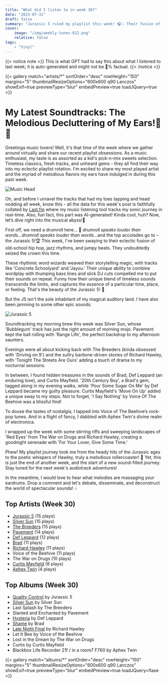 ```yaml
---
title: "What did I listen to in week 30?"
date: "2023-07-31"
draft: false
summary: "Jurassic 5 ruled my playlist this week! 🎧💥 Their fusion of old-school hip hop & melodies reign supreme, immerse yourself in their timeless tracks."
cover:
    image: "/img/weekly-tunes-012.png"
    relative: false
tags:
    - "Vinyl"
---
```


{{< notice note >}}
This is what GPT had to say this about what I listened to last week; it is auto-generated and might not be 💯% factual.
{{< /notice >}}

{{< gallery match="artists/*" sortOrder="desc" rowHeight="150" margins="5" thumbnailResizeOptions="600x600 q90 Lanczos" showExif=true previewType="blur" embedPreview=true loadJQuery=true >}}

# My Latest Soundtracks: The Melodious Decluttering of My Ears!🎵🥁

Greetings music lovers! Well, it's that time of the week where we gather around virtually and share our recent playlist obsessions. As a music enthusiast, my taste is as assorted as a kid's pick-n-mix sweets selection. Timeless classics, fresh tracks, and unheard gems - they all find their way into my eclectic playlist rotation. I'm excited to share my most played artist and the myriad of melodious flavors my ears have indulged in during this past week.

![Music Head](https://images.unsplash.com/photo-1544776527-68e63addedf6)

Oh, and before I unravel the tracks that had my toes tapping and head nodding all week, know this - all the data for this week's post is faithfully collated by [Last.fm](https://www.last.fm/user/RussMckendrick) where my music listening tool tracks my sonic journey in real-time. Also, fun fact, this part was AI-generated! Kinda cool, huh? Now, let’s dive right into the musical abyss!🌊

First off, we need a drumroll here... 🥁 *drumroll speaks louder than words...drumroll speaks louder than words*...and the top accolades go to – the Jurassic 5!🏆 This week, I've been swaying to their eclectic fusion of old-school hip hop, jazz rhythms, and jumpy beats. They undoubtedly seized the crown this time. 

These rhythmic word wizards weaved their storytelling magic, with tracks like 'Concrete Schoolyard' and 'Jayou.' Their unique ability to combine wordplay with thumping bass lines and slick DJ cuts compelled me to put their sounds on repeat. Funny how their unique blend of timeless sounds transcends the limits, and captures the essence of a particular time, place, or feeling. That's the beauty of the Jurassic 5! 👑

But the J5 isn't the sole inhabitant of my magical auditory land. I have also been jamming to some other epic sounds.

![Jurassic 5](https://blacksheepfestival.com/wp-content/uploads/2016/11/jurassic5_black-sheep-2017.jpg)

Soundtracking my morning brew this week was Silver Sun, whose 'Bubblegum' track has just the right amount of morning mojo. Pavement kept the ball rolling with 'Range Life', the perfect backdrop to my afternoon saunters. 

Evenings were all about kicking back with The Breeders (kinda obsessed with 'Driving on 9') and the sultry baritone-driven stories of Richard Hawley, with 'Tonight The Streets Are Ours' adding a touch of drama to my nocturnal sessions. 

In between, I found hidden treasures in the sounds of Brad, Def Leppard (an enduring love), and Curtis Mayfield. '20th Century Boy', a Brad's gem, tagged along in my evening walks, while 'Pour Some Sugar On Me' by Def Leppard became my guilty pleasure. Curtis Mayfield's 'Move On Up' added a unique sway to my steps. Not to forget, 'I Say Nothing' by Voice Of The Beehive was a blissful find!

To douse the tastes of nostalgia, I tapped into Voice of The Beehive’s rock-pop tunes. And in a flight of fancy, I dabbled with Aphex Twin's divine realm of electronica. 

I wrapped up the week with some stirring riffs and sweeping landscapes of 'Red Eyes' from The War on Drugs and Richard Hawley, creating a goodnight serenade with 'For Your Lover, Give Some Time.'

Phew! My playlist journey took me from the heady hits of the Jurassic ages to the poetic whispers of Hawley, truly a melodious rollercoaster! 🎢 Yet, this is just the end of another week, and the start of a new sound-filled journey. Stay tuned for the next week's audiotrack adventures!

In the meantime, I would love to hear what melodies are massaging your eardrums. Drop a comment and let's debate, disseminate, and deconstruct the world of spectacular sounds! 🎶

## Top Artists (Week 30)

- [Jurassic 5](https://www.mckendrick.rocks/artist/jurassic-5/) (15 plays)
- [Silver Sun](https://www.mckendrick.rocks/artist/silver-sun/) (15 plays)
- [The Breeders](https://www.mckendrick.rocks/artist/the-breeders/) (15 plays)
- [Pavement](https://www.mckendrick.rocks/artist/pavement/) (14 plays)
- [Def Leppard](https://www.mckendrick.rocks/artist/def-leppard/) (12 plays)
- [Brad](https://www.mckendrick.rocks/artist/brad/) (11 plays)
- [Richard Hawley](https://www.mckendrick.rocks/artist/richard-hawley/) (11 plays)
- Voice of the Beehive (11 plays)
- The War on Drugs (10 plays)
- [Curtis Mayfield](https://www.mckendrick.rocks/artist/curtis-mayfield/) (8 plays)
- [Aphex Twin](https://www.mckendrick.rocks/artist/aphex-twin/) (4 plays)


## Top Albums (Week 30)

- [Quality Control](https://www.mckendrick.rocks/albums/quality-control-7119855/) by Jurassic 5
- [Silver Sun](https://www.mckendrick.rocks/albums/silver-sun-24926828/) by Silver Sun
- Last Splash by The Breeders
- Slanted and Enchanted by Pavement
- [Hysteria](https://www.mckendrick.rocks/albums/hysteria-10660430/) by Def Leppard
- [Shame](https://www.mckendrick.rocks/albums/shame-27739077/) by Brad
- [Late Night Final](https://www.mckendrick.rocks/albums/late-night-final-6196121/) by Richard Hawley
- Let It Bee by Voice of the Beehive
- Lost in the Dream by The War on Drugs
- Curtis by Curtis Mayfield
- Blackbox Life Recorder 21f / in a room7 F760 by Aphex Twin


{{< gallery match="albums/*" sortOrder="desc" rowHeight="150" margins="5" thumbnailResizeOptions="600x600 q90 Lanczos" showExif=true previewType="blur" embedPreview=true loadJQuery=flase >}}